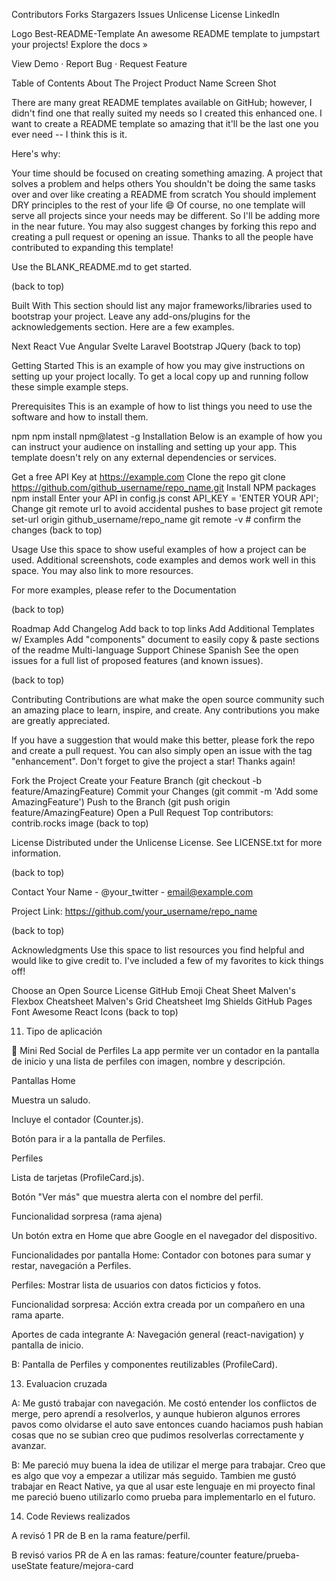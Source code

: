 
Contributors Forks Stargazers Issues Unlicense License LinkedIn


Logo
Best-README-Template
An awesome README template to jumpstart your projects!
Explore the docs »

View Demo · Report Bug · Request Feature

Table of Contents
About The Project
Product Name Screen Shot

There are many great README templates available on GitHub; however, I didn't find one that really suited my needs so I created this enhanced one. I want to create a README template so amazing that it'll be the last one you ever need -- I think this is it.

Here's why:

Your time should be focused on creating something amazing. A project that solves a problem and helps others
You shouldn't be doing the same tasks over and over like creating a README from scratch
You should implement DRY principles to the rest of your life 😄
Of course, no one template will serve all projects since your needs may be different. So I'll be adding more in the near future. You may also suggest changes by forking this repo and creating a pull request or opening an issue. Thanks to all the people have contributed to expanding this template!

Use the BLANK_README.md to get started.

(back to top)

Built With
This section should list any major frameworks/libraries used to bootstrap your project. Leave any add-ons/plugins for the acknowledgements section. Here are a few examples.

Next
React
Vue
Angular
Svelte
Laravel
Bootstrap
JQuery
(back to top)

Getting Started
This is an example of how you may give instructions on setting up your project locally. To get a local copy up and running follow these simple example steps.

Prerequisites
This is an example of how to list things you need to use the software and how to install them.

npm
npm install npm@latest -g
Installation
Below is an example of how you can instruct your audience on installing and setting up your app. This template doesn't rely on any external dependencies or services.

Get a free API Key at https://example.com
Clone the repo
git clone https://github.com/github_username/repo_name.git
Install NPM packages
npm install
Enter your API in config.js
const API_KEY = 'ENTER YOUR API';
Change git remote url to avoid accidental pushes to base project
git remote set-url origin github_username/repo_name
git remote -v # confirm the changes
(back to top)

Usage
Use this space to show useful examples of how a project can be used. Additional screenshots, code examples and demos work well in this space. You may also link to more resources.

For more examples, please refer to the Documentation

(back to top)

Roadmap
 Add Changelog
 Add back to top links
 Add Additional Templates w/ Examples
 Add "components" document to easily copy & paste sections of the readme
 Multi-language Support
 Chinese
 Spanish
See the open issues for a full list of proposed features (and known issues).

(back to top)

Contributing
Contributions are what make the open source community such an amazing place to learn, inspire, and create. Any contributions you make are greatly appreciated.

If you have a suggestion that would make this better, please fork the repo and create a pull request. You can also simply open an issue with the tag "enhancement". Don't forget to give the project a star! Thanks again!

Fork the Project
Create your Feature Branch (git checkout -b feature/AmazingFeature)
Commit your Changes (git commit -m 'Add some AmazingFeature')
Push to the Branch (git push origin feature/AmazingFeature)
Open a Pull Request
Top contributors:
contrib.rocks image
(back to top)

License
Distributed under the Unlicense License. See LICENSE.txt for more information.

(back to top)

Contact
Your Name - @your_twitter - email@example.com

Project Link: https://github.com/your_username/repo_name

(back to top)

Acknowledgments
Use this space to list resources you find helpful and would like to give credit to. I've included a few of my favorites to kick things off!

Choose an Open Source License
GitHub Emoji Cheat Sheet
Malven's Flexbox Cheatsheet
Malven's Grid Cheatsheet
Img Shields
GitHub Pages
Font Awesome
React Icons
(back to top)


11) Tipo de aplicación


📱 Mini Red Social de Perfiles
La app permite ver un contador en la pantalla de inicio y una lista de perfiles con imagen, nombre y descripción.

Pantallas
Home

Muestra un saludo.

Incluye el contador (Counter.js).

Botón para ir a la pantalla de Perfiles.

Perfiles

Lista de tarjetas (ProfileCard.js).

Botón "Ver más" que muestra alerta con el nombre del perfil.

Funcionalidad sorpresa (rama ajena)

Un botón extra en Home que abre Google en el navegador del dispositivo.

Funcionalidades por pantalla
Home: Contador con botones para sumar y restar, navegación a Perfiles.

Perfiles: Mostrar lista de usuarios con datos ficticios y fotos.

Funcionalidad sorpresa: Acción extra creada por un compañero en una rama aparte.

Aportes de cada integrante
A: Navegación general (react-navigation) y pantalla de inicio.

B: Pantalla de Perfiles y componentes reutilizables (ProfileCard).


13) Evaluacion cruzada

A: Me gustó trabajar con navegación. Me costó entender los conflictos de merge, pero aprendí a resolverlos, y aunque hubieron algunos errores pavos como olvidarse el auto save entonces cuando haciamos push habian cosas que no se subian creo que pudimos resolverlas correctamente y avanzar.

B: Me pareció muy buena la idea de utilizar el merge para trabajar. Creo que es algo que voy a empezar a utilizar más seguido. Tambien me gustó trabajar en React Native, ya que al usar este lenguaje en mi proyecto final me pareció bueno utilizarlo como prueba para implementarlo en el futuro.

14) Code Reviews realizados

A revisó 1 PR de B en la rama feature/perfil.

B revisó varios PR de A en las ramas:
feature/counter
feature/prueba-useState
feature/mejora-card